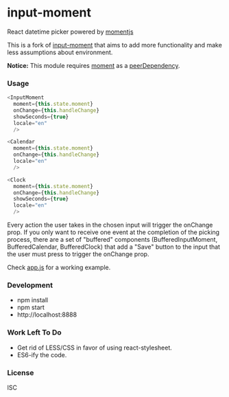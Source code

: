 # input-moment
React datetime picker powered by [momentjs](http://momentjs.com)

This is a fork of [input-moment](https://github.com/wangzuo/input-moment) that
aims to add more functionality and make less assumptions about environment.

**Notice:** This module requires [moment](https://www.npmjs.com/package/moment) as a [peerDependency](https://docs.npmjs.com/files/package.json#peerdependencies).

### Usage
``` javascript
<InputMoment
  moment={this.state.moment}
  onChange={this.handleChange}
  showSeconds={true}
  locale="en"
  />

<Calendar
  moment={this.state.moment}
  onChange={this.handleChange}
  locale="en"
  />

<Clock
  moment={this.state.moment}
  onChange={this.handleChange}
  showSeconds={true}
  locale="en"
  />
```
Every action the user takes in the chosen input will trigger the onChange prop.
If you only want to receive one event at the completion of the picking process,
there are a set of "buffered" components (BufferedInputMoment, BufferedCalendar,
BufferedClock) that add a "Save" button to the input that the user must press
to trigger the onChange prop.

Check [app.js](https://github.com/prometheusresearch/react-input-moment/blob/master/example/app.js)
for a working example.

### Development
- npm install
- npm start
- http://localhost:8888

### Work Left To Do
- Get rid of LESS/CSS in favor of using react-stylesheet.
- ES6-ify the code.

### License
ISC

